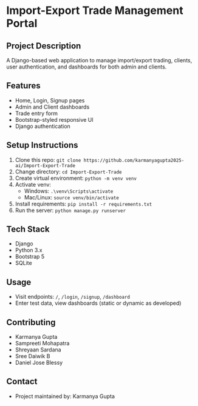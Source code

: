 # Import-Export Trade Management Portal

## Project Description
A Django-based web application to manage import/export trading, clients, user authentication, and dashboards for both admin and clients.

## Features
- Home, Login, Signup pages
- Admin and Client dashboards
- Trade entry form
- Bootstrap-styled responsive UI
- Django authentication

## Setup Instructions
1. Clone this repo:
   `git clone https://github.com/karmanyagupta2025-ai/Import-Export-Trade`
2. Change directory:
   `cd Import-Export-Trade`
3. Create virtual environment:
   `python -m venv venv`
4. Activate venv:
   - Windows: `.\venv\Scripts\activate`
   - Mac/Linux: `source venv/bin/activate`
5. Install requirements:
   `pip install -r requirements.txt`
6. Run the server:
   `python manage.py runserver`

## Tech Stack
- Django
- Python 3.x
- Bootstrap 5
- SQLite

## Usage
- Visit endpoints: `/`, `/login`, `/signup`, `/dashboard`
- Enter test data, view dashboards (static or dynamic as developed)

## Contributing
- Karmanya Gupta
- Sampreeti Mohapatra
- Shreyaan Sardana
- Sree Daiwik B
- Daniel Jose Blessy

## Contact
- Project maintained by: Karmanya Gupta
